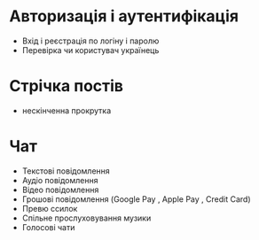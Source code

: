 # Авторизація і аутентифікація
- Вхід і реєстрація по логіну і паролю
- Перевірка чи користувач українець
# Стрічка постів
- нескінченна прокрутка 
# Чат
- Текстові повідомлення
- Аудіо повідомлення
- Відео повідомлення
- Грошові повідомлення (Google Pay , Apple Pay , Credit Card)
- Превю ссилок
- Спільне прослуховування музики
- Голосові чати
